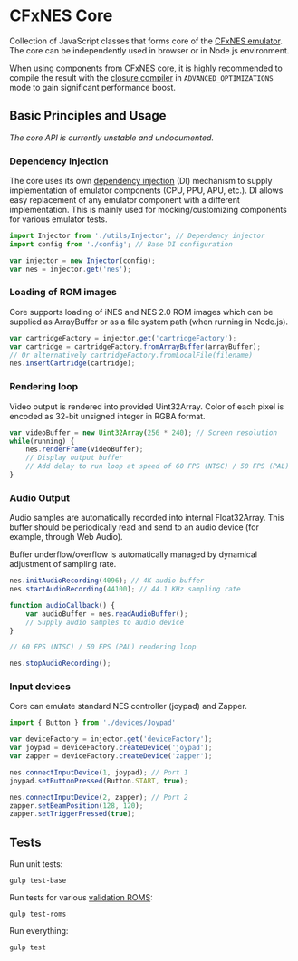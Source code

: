 # CFxNES Core

Collection of JavaScript classes that forms core of the [CFxNES emulator](../README.md).
The core can be independently used in browser or in Node.js environment.

When using components from CFxNES core, it is highly recommended to compile the
result with the [closure compiler](https://github.com/google/closure-compiler)
in `ADVANCED_OPTIMIZATIONS` mode to gain significant performance boost.

## Basic Principles and Usage

*The core API is currently unstable and undocumented.*

### Dependency Injection

The core uses its own [dependency injection](https://en.wikipedia.org/wiki/Dependency_injection)
(DI) mechanism to supply implementation of emulator components (CPU, PPU, APU, etc.).
DI allows easy replacement of any emulator component with a different implementation.
This is mainly used for mocking/customizing components for various emulator tests.

```javascript
import Injector from './utils/Injector'; // Dependency injector
import config from './config'; // Base DI configuration

var injector = new Injector(config);
var nes = injector.get('nes');
```

### Loading of ROM images

Core supports loading of iNES and NES 2.0 ROM images which can be supplied
as ArrayBuffer or as a file system path (when running in Node.js).

```javascript
var cartridgeFactory = injector.get('cartridgeFactory');
var cartridge = cartridgeFactory.fromArrayBuffer(arrayBuffer);
// Or alternatively cartridgeFactory.fromLocalFile(filename)
nes.insertCartridge(cartridge);
```

### Rendering loop

Video output is rendered into provided Uint32Array.
Color of each pixel is encoded as 32-bit unsigned integer in RGBA format.

```javascript
var videoBuffer = new Uint32Array(256 * 240); // Screen resolution
while(running) {
    nes.renderFrame(videoBuffer);
    // Display output buffer
    // Add delay to run loop at speed of 60 FPS (NTSC) / 50 FPS (PAL)
}
```

### Audio Output

Audio samples are automatically recorded into internal Float32Array.
This buffer should be periodically read and send to an audio device
(for example, through Web Audio).

Buffer underflow/overflow is automatically managed
by dynamical adjustment of sampling rate.

```javascript
nes.initAudioRecording(4096); // 4K audio buffer
nes.startAudioRecording(44100); // 44.1 KHz sampling rate

function audioCallback() {
    var audioBuffer = nes.readAudioBuffer();
    // Supply audio samples to audio device
}

// 60 FPS (NTSC) / 50 FPS (PAL) rendering loop

nes.stopAudioRecording();
```


### Input devices

Core can emulate standard NES controller (joypad) and Zapper.

```javascript
import { Button } from './devices/Joypad'

var deviceFactory = injector.get('deviceFactory');
var joypad = deviceFactory.createDevice('joypad');
var zapper = deviceFactory.createDevice('zapper');

nes.connectInputDevice(1, joypad); // Port 1
joypad.setButtonPressed(Button.START, true);

nes.connectInputDevice(2, zapper); // Port 2
zapper.setBeamPosition(128, 120);
zapper.setTriggerPressed(true);
```

## Tests

Run unit tests:

    gulp test-base

Run tests for various [validation ROMS](http://wiki.nesdev.com/w/index.php/Emulator_tests):

    gulp test-roms

Run everything:

    gulp test

